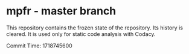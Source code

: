 # mpfr - master branch

This repository contains the frozen state of the repository.
Its history is cleared. It is used only for static code
analysis with Codacy.

Commit Time: 1718745600